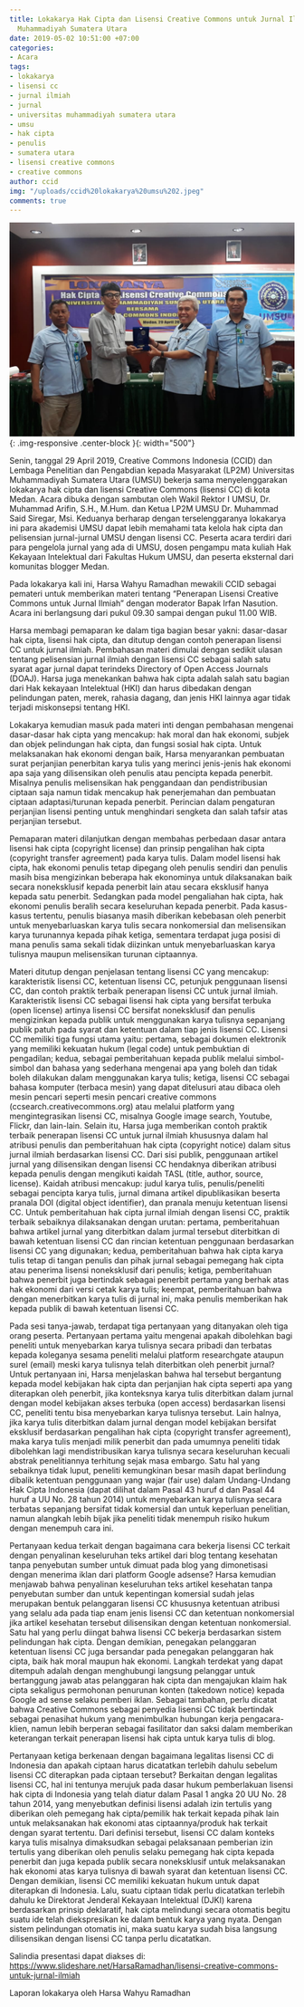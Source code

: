 ```yaml
---
title: Lokakarya Hak Cipta dan Lisensi Creative Commons untuk Jurnal Ilmiah di Universitas
  Muhammadiyah Sumatera Utara
date: 2019-05-02 10:51:00 +07:00
categories:
- Acara
tags:
- lokakarya
- lisensi cc
- jurnal ilmiah
- jurnal
- universitas muhammadiyah sumatera utara
- umsu
- hak cipta
- penulis
- sumatera utara
- lisensi creative commons
- creative commons
author: ccid
img: "/uploads/ccid%20lokakarya%20umsu%202.jpeg"
comments: true
---
```


![ccid lokakarya umsu 2.jpeg](/uploads/ccid%20lokakarya%20umsu%202.jpeg){: .img-responsive .center-block }{: width="500"}

Senin, tanggal 29 April 2019, Creative Commons Indonesia (CCID) dan Lembaga Penelitian dan Pengabdian kepada Masyarakat (LP2M) Universitas Muhammadiyah Sumatera Utara (UMSU) bekerja sama menyelenggarakan lokakarya hak cipta dan lisensi Creative Commons (lisensi CC) di kota Medan. Acara dibuka dengan sambutan oleh Wakil Rektor I UMSU, Dr. Muhammad Arifin, S.H., M.Hum. dan Ketua LP2M UMSU Dr. Muhammad Said Siregar, Msi. Keduanya berharap dengan terselenggaranya lokakarya ini para akademisi UMSU dapat lebih memahami tata kelola hak cipta dan pelisensian jurnal-jurnal UMSU dengan lisensi CC. Peserta acara terdiri dari para pengelola jurnal yang ada di UMSU, dosen pengampu mata kuliah Hak Kekayaan Intelektual dari Fakultas Hukum UMSU, dan peserta eksternal dari komunitas blogger Medan.

Pada lokakarya kali ini, Harsa Wahyu Ramadhan mewakili CCID sebagai pemateri untuk memberikan materi tentang “Penerapan Lisensi Creative Commons untuk Jurnal Ilmiah” dengan moderator Bapak Irfan Nasution. Acara ini berlangsung dari pukul 09.30 sampai dengan pukul 11.00 WIB.

Harsa membagi pemaparan ke dalam tiga bagian besar yakni: dasar-dasar hak cipta, lisensi hak cipta, dan ditutup dengan contoh penerapan lisensi CC untuk jurnal ilmiah. Pembahasan materi dimulai dengan sedikit ulasan tentang pelisensian jurnal ilmiah dengan lisensi CC sebagai salah satu syarat agar jurnal dapat terindeks Directory of Open Access Journals (DOAJ). Harsa juga menekankan bahwa hak cipta adalah salah satu bagian dari Hak kekayaan Intelektual (HKI) dan harus dibedakan dengan pelindungan paten, merek, rahasia dagang, dan jenis HKI lainnya agar tidak terjadi miskonsepsi tentang HKI.

Lokakarya kemudian masuk pada materi inti dengan pembahasan mengenai dasar-dasar hak cipta yang mencakup: hak moral dan hak ekonomi, subjek dan objek pelindungan hak cipta, dan fungsi sosial hak cipta. Untuk melaksanakan hak ekonomi dengan baik, Harsa menyarankan pembuatan surat perjanjian penerbitan karya tulis yang merinci jenis-jenis hak ekonomi apa saja yang dilisensikan oleh penulis atau pencipta kepada penerbit. Misalnya penulis melisensikan hak penggandaan dan pendistribusian ciptaan saja namun tidak mencakup hak penerjemahan dan pembuatan ciptaan adaptasi/turunan kepada penerbit. Perincian dalam pengaturan perjanjian lisensi penting untuk menghindari sengketa dan salah tafsir atas perjanjian tersebut.

Pemaparan materi dilanjutkan dengan membahas perbedaan dasar antara lisensi hak cipta (copyright license) dan prinsip pengalihan hak cipta (copyright transfer agreement) pada karya tulis. Dalam model lisensi hak cipta, hak ekonomi penulis tetap dipegang oleh penulis sendiri dan penulis masih bisa mengizinkan beberapa hak ekonominya untuk dilaksanakan baik secara noneksklusif kepada penerbit lain atau secara eksklusif hanya kepada satu penerbit. Sedangkan pada model pengaliahan hak cipta, hak ekonomi penulis beralih secara keseluruhan kepada penerbit. Pada kasus-kasus tertentu, penulis biasanya masih diberikan kebebasan oleh penerbit untuk menyebarluaskan karya tulis secara nonkomersial dan melisensikan karya turunannya kepada pihak ketiga, sementara terdapat juga posisi di mana penulis sama sekali tidak diizinkan untuk menyebarluaskan karya tulisnya maupun melisensikan turunan ciptaannya.

Materi ditutup dengan penjelasan tentang lisensi CC yang mencakup: karakteristik lisensi CC, ketentuan lisensi CC, petunjuk penggunaan lisensi CC, dan contoh praktik terbaik penerapan lisensi CC untuk jurnal ilmiah. Karakteristik lisensi CC sebagai lisensi hak cipta yang bersifat terbuka (open license) artinya lisensi CC bersifat noneksklusif dan penulis mengizinkan kepada publik untuk menggunakan karya tulisnya sepanjang publik patuh pada syarat dan ketentuan dalam tiap jenis lisensi CC.  Lisensi CC memiliki tiga fungsi utama yaitu: pertama, sebagai dokumen elektronik yang memiliki kekuatan hukum (legal code) untuk pembuktian di pengadilan; kedua, sebagai pemberitahuan kepada publik melalui simbol-simbol dan bahasa yang sederhana mengenai apa yang boleh dan tidak boleh dilakukan dalam menggunakan karya tulis; ketiga, lisensi CC sebagai bahasa komputer (terbaca mesin) yang dapat ditelusuri atau dibaca oleh mesin pencari seperti mesin pencari creative commons (ccsearch.creativecommons.org) atau melalui platform yang mengintegrasikan lisensi CC, misalnya Google image search, Youtube, Flickr, dan lain-lain. Selain itu, Harsa juga memberikan contoh praktik terbaik penerapan lisensi CC untuk jurnal ilmiah khususnya dalam hal atribusi penulis dan pemberitahuan hak cipta (copyright notice) dalam situs jurnal ilmiah berdasarkan lisensi CC. Dari sisi publik, penggunaan artikel jurnal yang dilisensikan dengan lisensi CC hendaknya diberikan atribusi kepada penulis dengan mengikuti kaidah TASL (title, author, source, license). Kaidah atribusi mencakup: judul karya tulis, penulis/peneliti sebagai pencipta karya tulis, jurnal dimana artikel dipublikasikan beserta pranala DOI (digital object identifier), dan pranala menuju ketentuan lisensi CC. Untuk pemberitahuan hak cipta jurnal ilmiah dengan lisensi CC, praktik terbaik sebaiknya dilaksanakan dengan urutan: pertama, pemberitahuan bahwa artikel jurnal yang diterbitkan dalam jurmal tersebut diterbitkan di bawah ketentuan lisensi CC dan rincian ketentuan penggunaan berdasarkan lisensi CC yang digunakan; kedua, pemberitahuan bahwa hak cipta karya tulis tetap di tangan penulis dan pihak jurnal sebagai pemegang hak cipta atau penerima lisensi noneksklusif dari penulis; ketiga, pemberitahuan bahwa penerbit juga bertindak sebagai penerbit pertama yang berhak atas hak ekonomi dari versi cetak karya tulis; keempat, pemberitahuan bahwa dengan menerbitkan karya tulis di jurnal ini, maka penulis memberikan hak kepada publik di bawah ketentuan lisensi CC.

Pada sesi tanya-jawab, terdapat tiga pertanyaan yang ditanyakan oleh tiga orang peserta. Pertanyaan pertama yaitu mengenai apakah dibolehkan bagi peneliti untuk menyebarkan karya tulisnya secara pribadi dan terbatas kepada koleganya sesama peneliti melalui platform researchgate ataupun surel (email) meski karya tulisnya telah diterbitkan oleh penerbit jurnal? Untuk pertanyaan ini, Harsa menjelaskan bahwa hal tersebut bergantung kepada model kebijakan hak cipta dan perjanjian hak cipta seperti apa yang diterapkan oleh penerbit, jika konteksnya karya tulis diterbitkan dalam jurnal dengan model kebijakan akses terbuka (open access) berdasarkan lisensi CC, peneliti tentu bisa menyebarkan karya tulisnya tersebut. Lain halnya, jika karya tulis diterbitkan dalam jurnal dengan model kebijakan bersifat eksklusif berdasarkan pengalihan hak cipta (copyright transfer agreement), maka karya tulis menjadi milik penerbit dan pada umumnya peneliti tidak dibolehkan lagi mendistribusikan karya tulisnya secara keseluruhan kecuali abstrak penelitiannya terhitung sejak masa embargo. Satu hal yang sebaiknya tidak luput, peneliti kemungkinan besar masih dapat berlindung dibalik ketentuan penggunaan yang wajar (fair use) dalam Undang-Undang Hak Cipta Indonesia (dapat dilihat dalam Pasal 43 huruf d dan Pasal 44 huruf a UU No. 28 tahun 2014) untuk menyebarkan karya tulisnya secara terbatas sepanjang bersifat tidak komersial dan untuk keperluan penelitian, namun alangkah lebih bijak jika peneliti tidak menempuh risiko hukum dengan menempuh cara ini.

Pertanyaan kedua terkait dengan bagaimana cara bekerja lisensi CC terkait dengan penyalinan keseluruhan teks artikel dari blog tentang kesehatan tanpa penyebutan sumber untuk dimuat pada blog yang dimonetisasi dengan menerima iklan dari platform Google adsense? Harsa kemudian menjawab bahwa penyalinan keseluruhan teks artikel kesehatan tanpa penyebutan sumber dan untuk kepentingan komersial sudah jelas merupakan bentuk pelanggaran lisensi CC khususnya ketentuan atribusi yang selalu ada pada tiap enam jenis lisensi CC dan ketentuan nonkomersial jika artikel kesehatan tersebut dilisensikan dengan ketentuan nonkomersial. Satu hal yang perlu diingat bahwa lisensi CC bekerja berdasarkan sistem pelindungan hak cipta. Dengan demikian, penegakan pelanggaran ketentuan lisensi CC juga bersandar pada penegakan pelanggaran hak cipta, baik hak moral maupun hak ekonomi. Langkah terdekat yang dapat ditempuh adalah dengan menghubungi langsung pelanggar untuk bertanggung jawab atas pelanggaran hak cipta dan mengajukan klaim hak cipta sekaligus permohonan penurunan konten (takedown notice) kepada Google ad sense selaku pemberi iklan. Sebagai tambahan, perlu dicatat bahwa Creative Commons sebagai penyedia lisensi CC tidak bertindak sebagai penasihat hukum yang menimbulkan hubungan kerja pengacara-klien, namun lebih berperan sebagai fasilitator dan saksi dalam memberikan keterangan terkait penerapan lisensi hak cipta untuk karya tulis di blog.

Pertanyaan ketiga berkenaan dengan bagaimana legalitas lisensi CC di Indonesia dan apakah ciptaan harus dicatatkan terlebih dahulu sebelum lisensi CC diterapkan pada ciptaan tersebut? Berkaitan dengan legalitas lisensi CC, hal ini tentunya merujuk pada dasar hukum pemberlakuan lisensi hak cipta di Indonesia yang telah diatur dalam Pasal 1 angka 20 UU No. 28 tahun 2014, yang menyebutkan definisi lisensi adalah izin tertulis yang diberikan oleh pemegang hak cipta/pemilik hak terkait kepada pihak lain untuk melaksanakan hak ekonomi atas ciptaannya/produk hak terkait dengan syarat tertentu. Dari definisi tersebut, lisensi CC dalam konteks karya tulis misalnya dimaksudkan sebagai pelaksanaan pemberian izin tertulis yang diberikan oleh penulis selaku pemegang hak cipta kepada penerbit dan juga kepada publik secara noneksklusif untuk melaksanakan hak ekonomi atas karya tulisnya di bawah syarat dan ketentuan lisensi CC. Dengan demikian, lisensi CC memiliki kekuatan hukum untuk dapat diterapkan di Indonesia. Lalu, suatu ciptaan tidak perlu dicatatkan terlebih dahulu ke Direktorat Jenderal Kekayaan Intelektual (DJKI) karena berdasarkan prinsip deklaratif, hak cipta melindungi secara otomatis begitu suatu ide telah diekspresikan ke dalam bentuk karya yang nyata. Dengan sistem pelindungan otomatis ini, maka suatu karya sudah bisa langsung dilisensikan dengan lisensi CC tanpa perlu dicatatkan.

Salindia presentasi dapat diakses di: https://www.slideshare.net/HarsaRamadhan/lisensi-creative-commons-untuk-jurnal-ilmiah

Laporan lokakarya oleh Harsa Wahyu Ramadhan